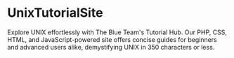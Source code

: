 # UnixTutorialSite
Explore UNIX effortlessly with The Blue Team's Tutorial Hub. Our PHP, CSS, HTML, and JavaScript-powered site offers concise guides for beginners and advanced users alike, demystifying UNIX in 350 characters or less.

